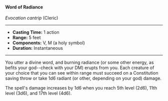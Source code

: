 #### Word of Radiance
*Evocation cantrip* (Cleric)
___
- **Casting Time:** 1 action
- **Range:** 5 feet
- **Components:** V, M (a holy symbol)
- **Duration:** Instantaneous
---
You utter a divine word, and burning radiance (or some other energy, as befits your god--check with your DM) erupts from you. Each creature of your choice that you can see within range must succeed on a Constitution saving throw or take 1d6 radiant (or other, depending on your god) damage.

The spell's damage increases by 1d6 when you reach 5th level (2d6), 11th level (3d6), and 17th level (4d6).